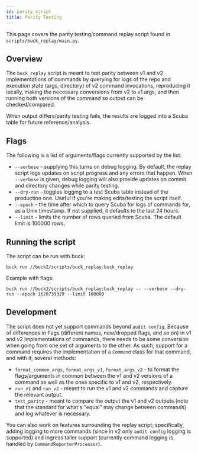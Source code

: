 ```yaml
---
id: parity_script
title: Parity Testing
---
```


This page covers the parity testing/command replay script found in
`scripts/buck_replay/main.py`.

## Overview

The `buck_replay` script is meant to test parity between v1 and v2
implementations of commands by querying for logs of the repo and execution state
(args, directory) of v2 command invocations, reproducing it locally, making the
necessary conversions from v2 to v1 args, and then running both versions of the
command so output can be checked/compared.

When output differs/parity testing fails, the results are logged into a Scuba
table for future reference/analysis.

## Flags

The following is a list of arguments/flags currently supported by the list:

- `--verbose` - supplying this turns on debug logging. By default, the replay
  script logs updates on script progress and any errors that happen. When
  `--verbose` is given, debug logging will also provide updates on commit and
  directory changes while parity testing.
- `--dry-run` - toggles logging to a test Scuba table instead of the production
  one. Useful if you're making edits/testing the script itself.
- `--epoch` - the time after which to query Scuba for logs of commands for, as a
  Unix timestamp. If not supplied, it defaults to the last 24 hours.
- `--limit` - limits the number of rows queried from Scuba. The default limit is
  100000 rows.

## Running the script

The script can be run with buck:

```shell
buck run //buck2/scripts/buck_replay:buck_replay
```

Example with flags:

```shell
buck run //buck2/scripts/buck_replay:buck_replay -- --verbose --dry-run --epoch 1626739329 --limit 100000
```

## Development

The script does not yet support commands beyond `audit config`. Because of
differences in flags (different names, new/dropped flags, and so on) in v1 and
v2 implementations of commands, there needs to be some conversion when going
from one set of arguments to the other. As such, support for a command requires
the implementation of a `Command` class for that command, and with it, several
methods:

- `format_common_args`, `format_args_v1`, `format_args_v2` - to format the
  flags/arguments in common between the v1 and v2 versions of a command as well
  as the ones specific to v1 and v2, respectively.
- `run_v1` and `run_v2` - meant to run the v1 and v2 commands and capture the
  relevant output.
- `test_parity` - meant to compare the output the v1 and v2 outputs (note that
  the standard for what's "equal" may change between commands) and log whatever
  is necessary.

You can also work on features surrounding the replay script; specifically,
adding logging to more commands (since in v2 only `audit config` logging is
supported) and Ingress tailer support (currently command logging is handled by
`CommandReporterProcessor`).
